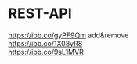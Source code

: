 # REST-API

<https://ibb.co/gyPF9Qm>   add&remove </br>
<https://ibb.co/1X08yR8>   </br>
<https://ibb.co/9sL1MVR>
